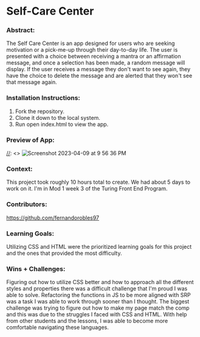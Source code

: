 # Self-Care Center 

### Abstract:
[//]: <>  
The Self Care Center is an app designed for users who are seeking motivation or a pick-me-up through their day-to-day life. The user is presented with a choice between receiving a mantra or an affirmation message, and once a selection has been made, a random message will display. If the user receives a message they don't want to see again, they have the choice to delete the message and are alerted that they won't see that message again. 

### Installation Instructions:
[//]: <> 
1. Fork the repository.
2. Clone it down to the local system.
3. Run open index.html to view the app.

### Preview of App:
[//]: <> ![Screenshot 2023-04-09 at 9 56 36 PM](https://user-images.githubusercontent.com/123911055/230816420-d5236298-99e0-41c2-9f7d-4ff3376b35c6.png)


### Context:
[//]: <> 
This project took roughly 10 hours total to create. We had about 5 days to work on it. I'm in Mod 1 week 3 of the Turing Front End Program.

### Contributors:
[//]: <> 
https://github.com/fernandorobles97

### Learning Goals:
[//]: <> 
Utilizing CSS and HTML were the prioritized learning goals for this project and the ones that provided the most difficulty.

### Wins + Challenges:
[//]: <> 
Figuring out how to utilize CSS better and how to approach all the different styles and properties there was a difficult challenge that I'm proud I was able to solve. Refactoring the functions in JS to be more aligned with SRP was a task I was able to work through sooner than I thought. The biggest challenge was trying to figure out how to make my page match the comp and this was due to the struggles I faced with CSS and HTML. With help from other students and the lessons, I was able to become more comfortable navigating these languages.
